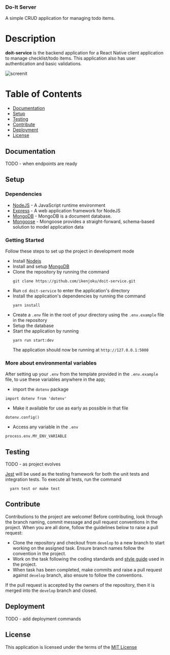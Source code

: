 ### Do-It Server


A simple CRUD application for managing todo items.

# Description

**doit-service** is the backend application for a React Native client application to manage checklist/todo items. This application also has user authentication and basic validations.

![screenit](https://user-images.githubusercontent.com/32720508/50410108-2aecf680-07f7-11e9-983a-9317bff03e93.png)

# Table of Contents

- [Documentation](#documentation)
- [Setup](#setup)
- [Testing](#testing)
- [Contribute](#contribute)
- [Deployment](#deployment)
- [License](#license)

## Documentation

TODO - when endpoints are ready

## Setup

### Dependencies

- [NodeJS](https://github.com/nodejs/node) - A JavaScript runtime environment
- [Express](https://github.com/expressjs/express) - A web application framework for NodeJS
- [MongoDB](https://www.mongodb.com/) - MongoDB is a document database.
- [Mongoose](https://mongoosejs.com/) - Mongoose provides a straight-forward, schema-based solution to model application data

### Getting Started

Follow these steps to set up the project in development mode

- Install [Nodejs](https://nodejs.org/en/download/)
- Install and setup [MongoDB](https://www.mongodb.com/)
- Clone the repository by running the command
  ```
  git clone https://github.com/ikenjoku/doit-service.git
  ```
- Run `cd doit-service` to enter the application's directory
- Install the application's dependencies by running the command
  ```
  yarn install
  ```
- Create a `.env` file in the root of your directory using the `.env.example` file in the repository
- Setup the database
- Start the application by running
  ```
  yarn run start:dev
  ```
  The application should now be running at `http://127.0.0.1:5000`


### More about environmental variables

After setting up your `.env` from the template provided in the `.env.example` file,
to use these variables anywhere in the app;

- import the `dotenv` package

```
import dotenv from 'dotenv'
```

- Make it available for use as early as possible in that file

```
dotenv.config()
```

- Access any variable in the `.env`

```
process.env.MY_ENV_VARIABLE
```


## Testing
TODO - as project evolves

[Jest](https://jestjs.io) will be used as the testing framework for both the unit tests and integration tests.
To execute all tests, run the command

```
  yarn test or make test
```

## Contribute

Contributions to the project are welcome! Before contributing, look through the branch naming, commit message and pull request conventions in the project. When you are all done, follow the guidelines below to raise a pull request:

- Clone the repository and checkout from `develop` to a new branch to start working on the assigned task. Ensure branch names follow the convention in the project.
- Work on the task following the coding standards and [style guide](https://github.com/airbnb/javascript) used in the project.
- When task has been completed, make commits and raise a pull request against `develop` branch, also ensure to follow the conventions.

If the pull request is accepted by the owners of the repository, then it is merged into the `develop` branch and closed.

## Deployment

TODO - add deployment commands

## License

This application is licensed under the terms of the [MIT License](https://github.com/ikenjoku/doit-service/blob/develop/LICENSE)

